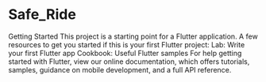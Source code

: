 # Safe_Ride
Getting Started This project is a starting point for a Flutter application.  A few resources to get you started if this is your first Flutter project:  Lab: Write your first Flutter app Cookbook: Useful Flutter samples For help getting started with Flutter, view our online documentation, which offers tutorials, samples, guidance on mobile development, and a full API reference.
